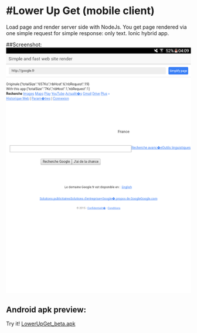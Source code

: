 #Lower Up Get (mobile client)
==========
Load page and render server side with NodeJs. You get page rendered via one simple request for simple response: only text. 
Ionic hybrid app.

##Screenshot:
![Schema](https://raw.githubusercontent.com/julesGoullee/MobileLowerUpGet/master/app_screenshot.png)

## Android apk preview:
Try it! [LowerUpGet_beta.apk](https://raw.githubusercontent.com/julesGoullee/MobileLowerUpGet/master/lowerUpGet_beta.apk)
